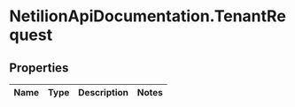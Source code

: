 # NetilionApiDocumentation.TenantRequest

## Properties
Name | Type | Description | Notes
------------ | ------------- | ------------- | -------------


